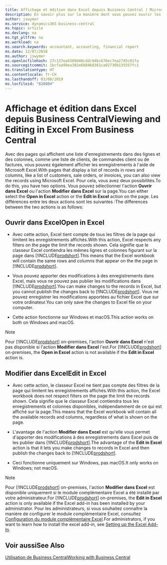 ```yaml
---
title: Affichage et édition dans Excel depuis Business Central | Microsoft Docs
description: En savoir plus sur la manière dont vous pouvez ouvrir les pages dans Microsoft Excel à partir de Business Central pour une meilleure analyse de données.
author: jswymer
ms.service: dynamics365-business-central
ms.topic: article
ms.devlang: na
ms.tgt_pltfrm: na
ms.workload: na
ms.search.keywords: accountant, accounting, financial report
ms.date: 12/07/2018
ms.author: jswymer
ms.openlocfilehash: 27c137ea6309d40cddc94bc676ec7ea27d5c01fa
ms.sourcegitcommit: 1bcfaa99ea302e6b84b8361ca02730b135557fc1
ms.translationtype: HT
ms.contentlocale: fr-CH
ms.lasthandoff: 03/08/2019
ms.locfileid: "820804"
---
```

# <a name="viewing-and-editing-in-excel-from-business-central"></a><span data-ttu-id="5c0a4-103">Affichage et édition dans Excel depuis Business Central</span><span class="sxs-lookup"><span data-stu-id="5c0a4-103">Viewing and Editing in Excel From Business Central</span></span> 

<span data-ttu-id="5c0a4-104">Avec des pages qui affichent une liste d'enregistrements dans des lignes et des colonnes, comme une liste de clients, de commandes client ou de factures, vous pouvez également afficher les enregistrements à l'aide de Microsoft Excel.</span><span class="sxs-lookup"><span data-stu-id="5c0a4-104">With pages that display a list of records in rows and columns, like a list of customers, sale orders, or invoices, you can also view the records using Microsoft Excel.</span></span> <span data-ttu-id="5c0a4-105">Pour cela, vous avez deux possibilités.</span><span class="sxs-lookup"><span data-stu-id="5c0a4-105">To do this, you have two options.</span></span> <span data-ttu-id="5c0a4-106">Vous pouvez sélectionner l'action **Ouvrir dans Excel** ou l'action **Modifier dans Excel** sur la page.</span><span class="sxs-lookup"><span data-stu-id="5c0a4-106">You can either select the **Open in Excel** action or the **Edit in Excel** action on the page.</span></span> <span data-ttu-id="5c0a4-107">Les différences entre les deux actions sont les suivantes :</span><span class="sxs-lookup"><span data-stu-id="5c0a4-107">The differences between the two actions is as follows:</span></span>  

## <a name="open-in-excel"></a><span data-ttu-id="5c0a4-108">Ouvrir dans Excel</span><span class="sxs-lookup"><span data-stu-id="5c0a4-108">Open in Excel</span></span>

-    <span data-ttu-id="5c0a4-109">Avec cette action, Excel tient compte de tous les filtres de la page qui limitent les enregistrements affichés.</span><span class="sxs-lookup"><span data-stu-id="5c0a4-109">With this action, Excel respects any filters on the page the limit the records shown.</span></span> <span data-ttu-id="5c0a4-110">Cela signifie que le classeur Excel contiendra les mêmes lignes et colonnes figurant sur la page dans [!INCLUDE[prodshort](includes/prodshort.md)].</span><span class="sxs-lookup"><span data-stu-id="5c0a4-110">This means that the Excel workbook will contain the same rows and columns that appear on the the page in [!INCLUDE[prodshort](includes/prodshort.md)].</span></span>

-    <span data-ttu-id="5c0a4-111">Vous pouvez apporter des modifications à des enregistrements dans Excel, mais vous ne pouvez pas publier les modifications dans [!INCLUDE[prodshort](includes/prodshort.md)].</span><span class="sxs-lookup"><span data-stu-id="5c0a4-111">You can make changes to the records in Excel, but you cannot publish the changes back to [!INCLUDE[prodshort](includes/prodshort.md)].</span></span> <span data-ttu-id="5c0a4-112">Vous ne pouvez enregistrer les modifications apportées au fichier Excel que sur votre ordinateur.</span><span class="sxs-lookup"><span data-stu-id="5c0a4-112">You can only save the changes to Excel file on your computer.</span></span> 

-    <span data-ttu-id="5c0a4-113">Cette action fonctionne sur Windows et macOS.</span><span class="sxs-lookup"><span data-stu-id="5c0a4-113">This action works on both on Windows and macOS.</span></span> 

>[!NOTE]
><span data-ttu-id="5c0a4-114">Pour [!INCLUDE[prodshort](includes/prodshort.md)] on-premises, l'action **Ouvrir dans Excel** n'est pas disponible si l'action **Modifier dans Excel** l'est.</span><span class="sxs-lookup"><span data-stu-id="5c0a4-114">For [!INCLUDE[prodshort](includes/prodshort.md)] on-premises, the **Open in Excel** action is not available if the **Edit in Excel** action is.</span></span>

## <a name="edit-in-excel"></a><span data-ttu-id="5c0a4-115">Modifier dans Excel</span><span class="sxs-lookup"><span data-stu-id="5c0a4-115">Edit in Excel</span></span>

-    <span data-ttu-id="5c0a4-116">Avec cette action, le classeur Excel ne tient pas compte des filtres de la page qui limitent les enregistrements affichés.</span><span class="sxs-lookup"><span data-stu-id="5c0a4-116">With this action, the Excel workbook does not respect filters on the page the limit the records shown.</span></span> <span data-ttu-id="5c0a4-117">Cela signifie que le classeur Excel contiendra tous les enregistrements et colonnes disponibles, indépendamment de ce qui est affiché sur la page.</span><span class="sxs-lookup"><span data-stu-id="5c0a4-117">This means that the Excel workbook will contain all the available records and columns, regardless of what is shown on the page.</span></span> 

-    <span data-ttu-id="5c0a4-118">L'avantage de l'action **Modifier dans Excel** est qu'elle vous permet d'apporter des modifications à des enregistrements dans Excel puis de les publier dans [!INCLUDE[prodshort](includes/prodshort.md)].</span><span class="sxs-lookup"><span data-stu-id="5c0a4-118">The advantage of the **Edit in Excel** action is that it lets you make changes to records in Excel and then publish the changes back to [!INCLUDE[prodshort](includes/prodshort.md)].</span></span>

-    <span data-ttu-id="5c0a4-119">Ceci fonctionne uniquement sur Windows, pas macOS.</span><span class="sxs-lookup"><span data-stu-id="5c0a4-119">It only works on Windows; not macOS.</span></span>

>[!NOTE]
><span data-ttu-id="5c0a4-120">Pour [!INCLUDE[prodshort](includes/prodshort.md)] on-premises, l'action **Modifier dans Excel** est disponible uniquement si le module complémentaire Excel a été installé par votre administrateur.</span><span class="sxs-lookup"><span data-stu-id="5c0a4-120">For [!INCLUDE[prodshort](includes/prodshort.md)] on-premises, the **Edit in Excel** action is only available if the Excel add-in has been installed by your administrator.</span></span> <span data-ttu-id="5c0a4-121">Pour les administrateurs, si vous souhaitez connaître la manière de configurer le module complémentaire Excel, consultez [Configuration du module complémentaire Excel](https://docs.microsoft.com/en-us/dynamics365/business-central/dev-itpro/administration/configuring-excel-addin).</span><span class="sxs-lookup"><span data-stu-id="5c0a4-121">For administrators, if you want to learn how to install the excel add-in, see [Setting up the Excel Add-In](https://docs.microsoft.com/en-us/dynamics365/business-central/dev-itpro/administration/configuring-excel-addin).</span></span>

## <a name="see-also"></a><span data-ttu-id="5c0a4-122">Voir aussi</span><span class="sxs-lookup"><span data-stu-id="5c0a4-122">See Also</span></span>

[<span data-ttu-id="5c0a4-123">Utilisation de Business Central</span><span class="sxs-lookup"><span data-stu-id="5c0a4-123">Working with Business Central</span></span>](ui-work-product.md)  
